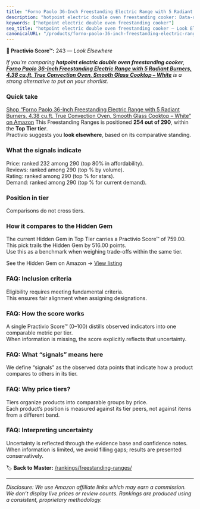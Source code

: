 ```yaml
---
title: "Forno Paolo 36-Inch Freestanding Electric Range with 5 Radiant Burners, 4.38 cu.ft. True Convection Oven, Smooth Glass Cooktop – White"
description: "hotpoint electric double oven freestanding cooker: Data-driven ranking using the Practivio Score™. Positioned by quality, value, demand, findability, momentum."
keywords: ["hotpoint electric double oven freestanding cooker"]
seo_title: "hotpoint electric double oven freestanding cooker — Look Elsewhere (2025)"
canonicalURL: "/products/forno-paolo-36-inch-freestanding-electric-range-with-5-radiant-burners-438-cuft-true-convection-oven-smooth-glass-cooktop-white-B0FD3DG9YW/"
---
```


**🚫 Practivio Score™:** 243 — _Look Elsewhere_


*If you're comparing **hotpoint electric double oven freestanding cooker**, **[Forno Paolo 36-Inch Freestanding Electric Range with 5 Radiant Burners, 4.38 cu.ft. True Convection Oven, Smooth Glass Cooktop – White](https://www.amazon.com/dp/B0FD3DG9YW?tag=practivio-20)** is a strong alternative to put on your shortlist.*
### Quick take
[Shop “Forno Paolo 36-Inch Freestanding Electric Range with 5 Radiant Burners, 4.38 cu.ft. True Convection Oven, Smooth Glass Cooktop – White” on Amazon](https://www.amazon.com/dp/B0FD3DG9YW?tag=practivio-20)
This Freestanding Ranges is positioned **254 out of 290**, within the **Top Tier tier**.  
Practivio suggests you **look elsewhere**, based on its comparative standing.

### What the signals indicate
Price: ranked 232 among 290 (top 80% in affordability).  
Reviews: ranked  among 290 (top % by volume).  
Rating: ranked  among 290 (top % for stars).  
Demand: ranked  among 290 (top % for current demand).

### Position in tier
Comparisons do not cross tiers.

### How it compares to the Hidden Gem
The current Hidden Gem in Top Tier carries a Practivio Score™ of 759.00.  
This pick trails the Hidden Gem by 516.00 points.  
Use this as a benchmark when weighing trade-offs within the same tier.  

See the Hidden Gem on Amazon → [View listing](https://www.amazon.com/dp/B07MYBQKDX?tag=practivio-20)

### FAQ: Inclusion criteria
Eligibility requires meeting fundamental criteria.  
This ensures fair alignment when assigning designations.

### FAQ: How the score works
A single Practivio Score™ (0–100) distills observed indicators into one comparable metric per tier.  
When information is missing, the score explicitly reflects that uncertainty.

### FAQ: What “signals” means here
We define “signals” as the observed data points that indicate how a product compares to others in its tier.

### FAQ: Why price tiers?
Tiers organize products into comparable groups by price.  
Each product’s position is measured against its tier peers, not against items from a different band.

### FAQ: Interpreting uncertainty
Uncertainty is reflected through the evidence base and confidence notes.  
When information is limited, we avoid filling gaps; results are presented conservatively.


🏷️ **Back to Master:** [/rankings/freestanding-ranges/](/rankings/freestanding-ranges/)

---
_Disclosure: We use Amazon affiliate links which may earn a commission. We don’t display live prices or review counts. Rankings are produced using a consistent, proprietary methodology._
